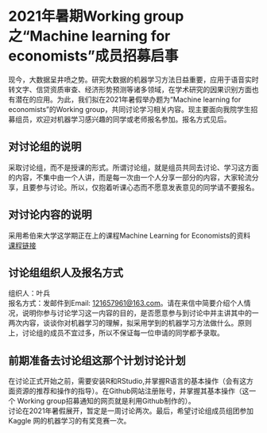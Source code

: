 # 2021年暑期Working group之“Machine learning for economists”成员招募启事  
  
现今，大数据呈井喷之势。研究大数据的机器学习方法日益重要，应用于语音实时转文字、信贷资质审查、经济形势预测等诸多领域，在学术研究的因果识别方面也有潜在的应用。为此，我们拟在2021年暑假举办题为“Machine learning for economists”的Working group，共同讨论学习相关内容。现主要面向我院学生招募组员，欢迎对机器学习感兴趣的同学或老师报名参加。报名方式见后。  
  
## 对讨论组的说明  
采取讨论组，而不是授课的形式。所谓讨论组，就是组员共同去讨论、学习这方面的内容，不集中由一个人讲，而是每一次由一个人分享一部分的内容，大家轮流分享，且要参与讨论。所以，仅抱着听课心态而不愿意发表意见的同学请不要报名。  
  
## 对讨论内容的说明  
采用希伯来大学这学期正在上的课程Machine Learning for Economists的资料 [课程链接](https://github.com/ml4econ/lecture-notes-2021)  
  
## 讨论组组织人及报名方式  
组织人：叶兵  
报名方式：发邮件到Email: 121657961@163.com。请在来信中简要介绍个人情况，说明你参与讨论学习这一内容的目的，是否愿意参与到讨论中并主讲其中的一两次内容，谈谈你对机器学习的理解，拟采用学到的机器学习方法做什么。原则上，讨论组的成员不宜过多，所以不保证每一位申请的同学都予录取。  
  
## 前期准备去讨论组这那个计划讨论计划  
在讨论正式开始之前，需要安装R和RStudio,并掌握R语言的基本操作（会有这方面资源的推荐和操作的指导）。在Github网站注册账号，并掌握其基本操作（这一个 Working group招募通知的网页就是利用Github制作的）。  
讨论在2021年暑假展开，暂定是一周讨论两次。最后，希望讨论组成员组团参加Kaggle 网的机器学习的有奖竞赛一次。  
